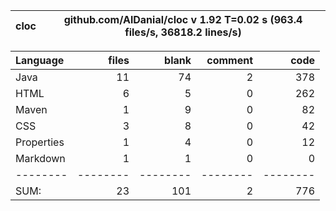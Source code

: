 

cloc|github.com/AlDanial/cloc v 1.92  T=0.02 s (963.4 files/s, 36818.2 lines/s)
--- | ---

Language|files|blank|comment|code
:-------|-------:|-------:|-------:|-------:
Java|11|74|2|378
HTML|6|5|0|262
Maven|1|9|0|82
CSS|3|8|0|42
Properties|1|4|0|12
Markdown|1|1|0|0
--------|--------|--------|--------|--------
SUM:|23|101|2|776
